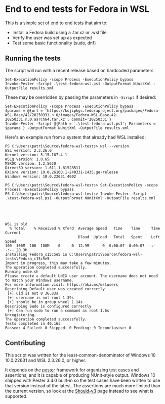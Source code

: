 # End to end tests for Fedora in WSL

This is a simple set of end to end tests that aim to:

- Install a Fedora build using a .tar.xz or .wsl file
- Verify the user was set up as expected
- Test some basic functionality (sudo, dnf)

## Running the tests

The script will run with a recent release based on hardcoded parameters:

```
Set-ExecutionPolicy -scope Process -ExecutionPolicy bypass
Invoke-Pester -Script .\test-fedora-wsl.ps1 -OutputFormat NUnitXml -OutputFile results.xml
```

These may be overridden by passing the parameters in `-Script` if desired:

```
Set-ExecutionPolicy -scope Process -ExecutionPolicy bypass
$params = @{url = 'https://kojipkgs.fedoraproject.org/packages/Fedora-WSL-Base/42/20250331.n.0/images/Fedora-WSL-Base-42-20250331.n.0.aarch64.tar.xz'; commit='20250331'}
Invoke-Pester -Script @{Path = '.\test-fedora-wsl.ps1'; Parameters = $params } -OutputFormat NUnitXml -OutputFile results.xml
```

Here's an example run from a system that already had WSL installed:

```
PS C:\Users\patri\Source\fedora-wsl-tests> wsl --version
WSL version: 2.3.26.0
Kernel version: 5.15.167.4-1
WSLg version: 1.0.65
MSRDC version: 1.2.5620
Direct3D version: 1.611.1-81528511
DXCore version: 10.0.26100.1-240331-1435.ge-release
Windows version: 10.0.22631.4602

PS C:\Users\patri\Source\fedora-wsl-tests> Set-ExecutionPolicy -scope Process -ExecutionPolicy bypass
PS C:\Users\patri\Source\fedora-wsl-tests> Invoke-Pester -Script .\test-fedora-wsl.ps1 -OutputFormat NUnitXml -OutputFile results.xml





WSL is old
  % Total    % Received % Xferd  Average Speed   Time    Time     Time  Current
                                 Dload  Upload   Total   Spent    Left  Speed
100  100M  100  100M    0     0  12.9M      0  0:00:07  0:00:07 --:--:-- 20.3M
Installing Fedora_c15c5e5 in C:\Users\patri\Source\fedora-wsl-tests\Fedora_c15c5e5
Import in progress, this may take a few minutes.
The operation completed successfully.
Running oobe.sh
Please create a default UNIX user account. The username does not need to match your Windows username.
For more information visit: https://aka.ms/wslusers
Describing Default user was created correctly
 [+] uid is not 0 36.03s
 [+] username is not root 1.39s
 [+] should be in group wheel 1.14s
Describing Sudo is configured correctly
 [+] Can run sudo to run a command as root 1.6s
Unregistering.
The operation completed successfully.
Tests completed in 40.16s
Passed: 4 Failed: 0 Skipped: 0 Pending: 0 Inconclusive: 0
```


## Contributing

This script was written for the least-common-denominator of Windows 10 10.0.22631 and WSL 2.3.26.0, or higher.

It depends on the [pester](https://pester.dev) framework for organizing test cases and assertions, and it is capable of producing NUnit-style output. Windows 10 shipped with Pester 3.4.0 built-in so the test cases have been written to use that version instead of the latest. The assertions are much more limited than the current version, so look at the [Should-v3](https://github.com/pester/Pester/wiki/Should-v3) page instead to see what is supported.
